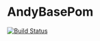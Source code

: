 # AndyBasePom
[![Build Status](https://travis-ci.org/muchq/basepom.svg?branch=master)](https://travis-ci.org/muchq/basepom)

